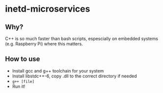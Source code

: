 # inetd-microservices

## Why?
C++ is so much faster than bash scripts, espescially on embedded systems (e.g. Raspberry Pi) where this matters.

## How to use
- Install gcc and g++ toolchain for your system
- Install libstdc++-6, copy .dll to the correct directory if needed
- `g++ [file]`
- Run it!